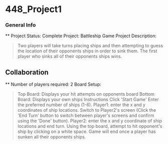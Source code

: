 # 448_Project1

### General Info
**
Project Status: Complete
Project: Battleship Game
Project Description: 
  >Two players will take turns placing ships and then attempting to guess the location of their opponents ships in order to sink them. 
  >The first player who sinks all of their opponents ships wins.

## Collaboration
**
Number of players required: 2
Board Setup:
  >Top Board: Displays your hit attempts on opponents board
  >Bottom Board: Displays your own ships
Instructions
  >Click 'Start Game'
  >Enter the preferred number of ships (1-6).
  >Player1: enter the x and y coordinates of ship locations.
  >Switch to Player2's screen (Click the 'End Turn' button to switch between player's screens and confirm using the 'Done' button).
  >Player2: enter the x and y coordinate of ship locations and end turn.
  >Using the top board, attempt to hit opponent's ship by clicking on a white space.
  >Game will end once a player has sunken all their opponents ships.

